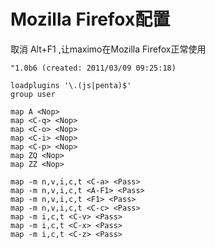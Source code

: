 # Mozilla Firefox配置  

取消 Alt+F1 ,让maximo在Mozilla Firefox正常使用
```
"1.0b6 (created: 2011/03/09 09:25:18)

loadplugins '\.(js|penta)$'
group user

map A <Nop>
map <C-q> <Nop>
map <C-o> <Nop>
map <C-i> <Nop>
map <C-p> <Nop>
map ZQ <Nop>
map ZZ <Nop>

map -m n,v,i,c,t <C-a> <Pass>
map -m n,v,i,c,t <A-F1> <Pass>
map -m n,v,i,c,t <F1> <Pass>
map -m n,v,i,c,t <C-c> <Pass>
map -m i,c,t <C-v> <Pass>
map -m i,c,t <C-x> <Pass>
map -m i,c,t <C-z> <Pass>
```
